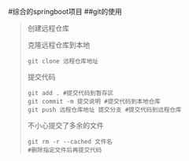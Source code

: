 #综合的springboot项目
##git的使用
>创建远程仓库
>
>克隆远程仓库到本地
>```shell script
>git clone 远程仓库地址
>```
>提交代码
>```shell script
>git add . #提交代码到暂存区
>git commit -m 提交说明 #提交代码到本地仓库
>git push 远程仓库地址 提交分支 #提交代码到远程仓库
>```
>不小心提交了多余的文件
>```shell script
>git rm -r --cached 文件名
>#删除指定文件后再提交代码
>```